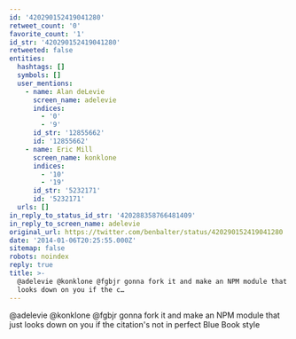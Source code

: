 ```yaml
---
id: '420290152419041280'
retweet_count: '0'
favorite_count: '1'
id_str: '420290152419041280'
retweeted: false
entities:
  hashtags: []
  symbols: []
  user_mentions:
    - name: Alan deLevie
      screen_name: adelevie
      indices:
        - '0'
        - '9'
      id_str: '12855662'
      id: '12855662'
    - name: Eric Mill
      screen_name: konklone
      indices:
        - '10'
        - '19'
      id_str: '5232171'
      id: '5232171'
  urls: []
in_reply_to_status_id_str: '420288358766481409'
in_reply_to_screen_name: adelevie
original_url: https://twitter.com/benbalter/status/420290152419041280
date: '2014-01-06T20:25:55.000Z'
sitemap: false
robots: noindex
reply: true
title: >-
  @adelevie @konklone @fgbjr gonna fork it and make an NPM module that just
  looks down on you if the c…
---
```


@adelevie @konklone @fgbjr gonna fork it and make an NPM module that just looks down on you if the citation's not in perfect Blue Book style